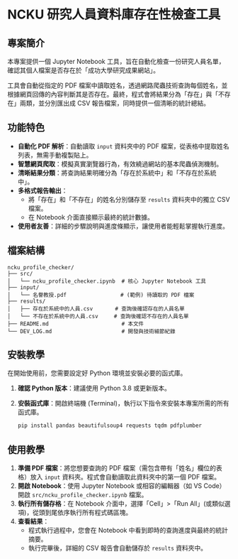 # NCKU 研究人員資料庫存在性檢查工具

## 專案簡介

本專案提供一個 Jupyter Notebook 工具，旨在自動化檢查一份研究人員名單，確認其個人檔案是否存在於「成功大學研究成果網站」。

工具會自動從指定的 PDF 檔案中讀取姓名，透過網路爬蟲技術查詢每個姓名，並根據網頁回傳的內容判斷其是否存在。最終，程式會將結果分為「存在」與「不存在」兩類，並分別匯出成 CSV 報告檔案，同時提供一個清晰的統計總結。

## 功能特色

- **自動化 PDF 解析**：自動讀取 `input` 資料夾中的 PDF 檔案，從表格中提取姓名列表，無需手動複製貼上。
- **智慧網頁爬取**：模擬真實瀏覽器行為，有效繞過網站的基本爬蟲偵測機制。
- **清晰結果分類**：將查詢結果明確分為「存在於系統中」和「不存在於系統中」。
- **多格式報告輸出**：
    - 將「存在」和「不存在」的姓名分別儲存至 `results` 資料夾中的獨立 CSV 檔案。
    - 在 Notebook 介面直接顯示最終的統計數據。
- **使用者友善**：詳細的步驟說明與進度條顯示，讓使用者能輕鬆掌握執行進度。

## 檔案結構

```
ncku_profile_checker/
├── src/
│   └── ncku_profile_checker.ipynb  # 核心 Jupyter Notebook 工具
├── input/
│   └── 名譽教授.pdf                 # (範例) 待讀取的 PDF 檔案
├── results/
│   ├── 存在於系統中的人員.csv       # 查詢後確認存在的人員名單
│   └── 不存在於系統中的人員.csv     # 查詢後確認不存在的人員名單
├── README.md                       # 本文件
└── DEV_LOG.md                      # 開發與技術細節紀錄
```

## 安裝教學

在開始使用前，您需要設定好 Python 環境並安裝必要的函式庫。

1.  **確認 Python 版本**：建議使用 Python 3.8 或更新版本。
2.  **安裝函式庫**：開啟終端機 (Terminal)，執行以下指令來安裝本專案所需的所有函式庫。

    ```bash
    pip install pandas beautifulsoup4 requests tqdm pdfplumber
    ```

## 使用教學

1.  **準備 PDF 檔案**：將您想要查詢的 PDF 檔案（需包含帶有「姓名」欄位的表格）放入 `input` 資料夾。程式會自動讀取此資料夾中的第一個 PDF 檔案。
2.  **開啟 Notebook**：使用 Jupyter Notebook 或相容的編輯器（如 VS Code）開啟 `src/ncku_profile_checker.ipynb` 檔案。
3.  **執行所有儲存格**：在 Notebook 介面中，選擇「Cell」>「Run All」(或類似選項)，從頭到尾依序執行所有程式碼區塊。
4.  **查看結果**：
    - 程式執行過程中，您會在 Notebook 中看到即時的查詢進度與最終的統計摘要。
    - 執行完畢後，詳細的 CSV 報告會自動儲存於 `results` 資料夾中。
